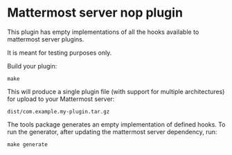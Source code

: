 # Mattermost server nop plugin

This plugin has empty implementations of all the hooks available to
mattermost server plugins.

It is meant for testing purposes only.

Build your plugin:
```
make
```

This will produce a single plugin file (with support for multiple architectures) for upload to your Mattermost server:

```
dist/com.example.my-plugin.tar.gz
```

The tools package generates an empty implementation of defined hooks. To run the generator,
after updating the mattermost server dependency, run:
```
make generate
```
